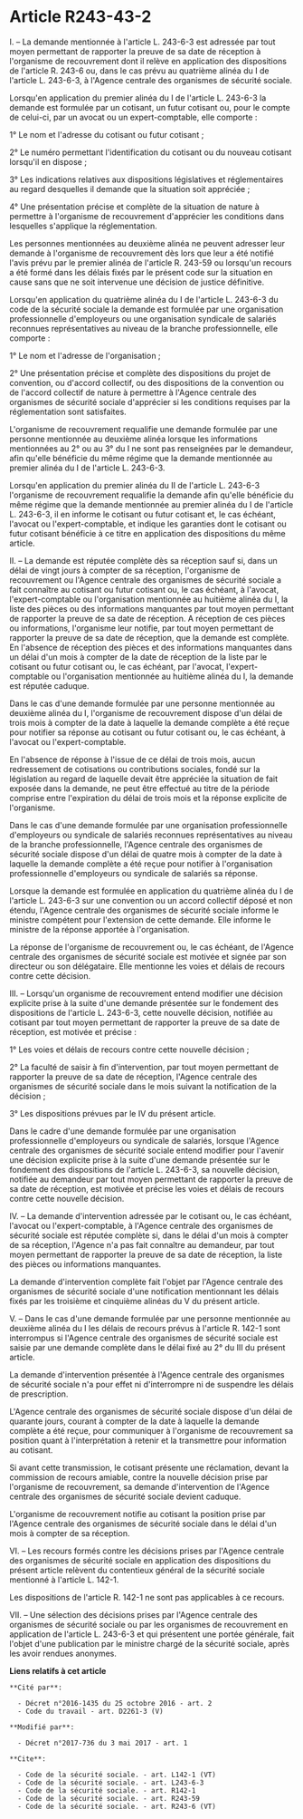 # Article R243-43-2

I. – La demande mentionnée à l'article L. 243-6-3 est adressée par tout moyen permettant de rapporter la preuve de sa date de
réception à l'organisme de recouvrement dont il relève en application des dispositions de l'article R. 243-6 ou, dans le cas
prévu au quatrième alinéa du I de l'article L. 243-6-3, à l'Agence centrale des organismes de sécurité sociale.

Lorsqu'en application du premier alinéa du I de l'article L. 243-6-3 la demande est formulée par un cotisant, un futur
cotisant ou, pour le compte de celui-ci, par un avocat ou un expert-comptable, elle comporte :

1° Le nom et l'adresse du cotisant ou futur cotisant ;

2° Le numéro permettant l'identification du cotisant ou du nouveau cotisant lorsqu'il en dispose ;

3° Les indications relatives aux dispositions législatives et réglementaires au regard desquelles il demande que la situation
soit appréciée ;

4° Une présentation précise et complète de la situation de nature à permettre à l'organisme de recouvrement d'apprécier les
conditions dans lesquelles s'applique la réglementation.

Les personnes mentionnées au deuxième alinéa ne peuvent adresser leur demande à l'organisme de recouvrement dès lors que leur
a été notifié l'avis prévu par le premier alinéa de l'article R. 243-59 ou lorsqu'un recours a été formé dans les délais
fixés par le présent code sur la situation en cause sans que ne soit intervenue une décision de justice définitive.

Lorsqu'en application du quatrième alinéa du I de l'article L. 243-6-3 du code de la sécurité sociale la demande est formulée
par une organisation professionnelle d'employeurs ou une organisation syndicale de salariés reconnues représentatives au
niveau de la branche professionnelle, elle comporte :

1° Le nom et l'adresse de l'organisation ;

2° Une présentation précise et complète des dispositions du projet de convention, ou d'accord collectif, ou des dispositions
de la convention ou de l'accord collectif de nature à permettre à l'Agence centrale des organismes de sécurité sociale
d'apprécier si les conditions requises par la réglementation sont satisfaites.

L'organisme de recouvrement requalifie une demande formulée par une personne mentionnée au deuxième alinéa lorsque les
informations mentionnées au 2° ou au 3° du I ne sont pas renseignées par le demandeur, afin qu'elle bénéficie du même régime
que la demande mentionnée au premier alinéa du I de l'article L. 243-6-3.

Lorsqu'en application du premier alinéa du II de l'article L. 243-6-3 l'organisme de recouvrement requalifie la demande afin
qu'elle bénéficie du même régime que la demande mentionnée au premier alinéa du I de l'article L. 243-6-3, il en informe le
cotisant ou futur cotisant et, le cas échéant, l'avocat ou l'expert-comptable, et indique les garanties dont le cotisant ou
futur cotisant bénéficie à ce titre en application des dispositions du même article.

II. – La demande est réputée complète dès sa réception sauf si, dans un délai de vingt jours à compter de sa réception,
l'organisme de recouvrement ou l'Agence centrale des organismes de sécurité sociale a fait connaître au cotisant ou futur
cotisant ou, le cas échéant, à l'avocat, l'expert-comptable ou l'organisation mentionnée au huitième alinéa du I, la liste
des pièces ou des informations manquantes par tout moyen permettant de rapporter la preuve de sa date de réception. A
réception de ces pièces ou informations, l'organisme leur notifie, par tout moyen permettant de rapporter la preuve de sa
date de réception, que la demande est complète. En l'absence de réception des pièces et des informations manquantes dans un
délai d'un mois à compter de la date de réception de la liste par le cotisant ou futur cotisant ou, le cas échéant, par
l'avocat, l'expert-comptable ou l'organisation mentionnée au huitième alinéa du I, la demande est réputée caduque.

Dans le cas d'une demande formulée par une personne mentionnée au deuxième alinéa du I, l'organisme de recouvrement dispose
d'un délai de trois mois à compter de la date à laquelle la demande complète a été reçue pour notifier sa réponse au cotisant
ou futur cotisant ou, le cas échéant, à l'avocat ou l'expert-comptable.

En l'absence de réponse à l'issue de ce délai de trois mois, aucun redressement de cotisations ou contributions sociales,
fondé sur la législation au regard de laquelle devait être appréciée la situation de fait exposée dans la demande, ne peut
être effectué au titre de la période comprise entre l'expiration du délai de trois mois et la réponse explicite de
l'organisme.

Dans le cas d'une demande formulée par une organisation professionnelle d'employeurs ou syndicale de salariés reconnues
représentatives au niveau de la branche professionnelle, l'Agence centrale des organismes de sécurité sociale dispose d'un
délai de quatre mois à compter de la date à laquelle la demande complète a été reçue pour notifier à l'organisation
professionnelle d'employeurs ou syndicale de salariés sa réponse.

Lorsque la demande est formulée en application du quatrième alinéa du I de l'article L. 243-6-3 sur une convention ou un
accord collectif déposé et non étendu, l'Agence centrale des organismes de sécurité sociale informe le ministre compétent
pour l'extension de cette demande. Elle informe le ministre de la réponse apportée à l'organisation.

La réponse de l'organisme de recouvrement ou, le cas échéant, de l'Agence centrale des organismes de sécurité sociale est
motivée et signée par son directeur ou son délégataire. Elle mentionne les voies et délais de recours contre cette décision.

III. – Lorsqu'un organisme de recouvrement entend modifier une décision explicite prise à la suite d'une demande présentée
sur le fondement des dispositions de l'article L. 243-6-3, cette nouvelle décision, notifiée au cotisant par tout moyen
permettant de rapporter la preuve de sa date de réception, est motivée et précise :

1° Les voies et délais de recours contre cette nouvelle décision ;

2° La faculté de saisir à fin d'intervention, par tout moyen permettant de rapporter la preuve de sa date de réception,
l'Agence centrale des organismes de sécurité sociale dans le mois suivant la notification de la décision ;

3° Les dispositions prévues par le IV du présent article.

Dans le cadre d'une demande formulée par une organisation professionnelle d'employeurs ou syndicale de salariés, lorsque
l'Agence centrale des organismes de sécurité sociale entend modifier pour l'avenir une décision explicite prise à la suite
d'une demande présentée sur le fondement des dispositions de l'article L. 243-6-3, sa nouvelle décision, notifiée au
demandeur par tout moyen permettant de rapporter la preuve de sa date de réception, est motivée et précise les voies et
délais de recours contre cette nouvelle décision.

IV. – La demande d'intervention adressée par le cotisant ou, le cas échéant, l'avocat ou l'expert-comptable, à l'Agence
centrale des organismes de sécurité sociale est réputée complète si, dans le délai d'un mois à compter de sa réception,
l'Agence n'a pas fait connaître au demandeur, par tout moyen permettant de rapporter la preuve de sa date de réception, la
liste des pièces ou informations manquantes.

La demande d'intervention complète fait l'objet par l'Agence centrale des organismes de sécurité sociale d'une notification
mentionnant les délais fixés par les troisième et cinquième alinéas du V du présent article.

V. – Dans le cas d'une demande formulée par une personne mentionnée au deuxième alinéa du I les délais de recours prévus à
l'article R. 142-1 sont interrompus si l'Agence centrale des organismes de sécurité sociale est saisie par une demande
complète dans le délai fixé au 2° du III du présent article.

La demande d'intervention présentée à l'Agence centrale des organismes de sécurité sociale n'a pour effet ni d'interrompre ni
de suspendre les délais de prescription.

L'Agence centrale des organismes de sécurité sociale dispose d'un délai de quarante jours, courant à compter de la date à
laquelle la demande complète a été reçue, pour communiquer à l'organisme de recouvrement sa position quant à l'interprétation
à retenir et la transmettre pour information au cotisant.

Si avant cette transmission, le cotisant présente une réclamation, devant la commission de recours amiable, contre la
nouvelle décision prise par l'organisme de recouvrement, sa demande d'intervention de l'Agence centrale des organismes de
sécurité sociale devient caduque.

L'organisme de recouvrement notifie au cotisant la position prise par l'Agence centrale des organismes de sécurité sociale
dans le délai d'un mois à compter de sa réception.

VI. – Les recours formés contre les décisions prises par l'Agence centrale des organismes de sécurité sociale en application
des dispositions du présent article relèvent du contentieux général de la sécurité sociale mentionné à l'article L. 142-1.

Les dispositions de l'article R. 142-1 ne sont pas applicables à ce recours.

VII. – Une sélection des décisions prises par l'Agence centrale des organismes de sécurité sociale ou par les organismes de
recouvrement en application de l'article L. 243-6-3 et qui présentent une portée générale, fait l'objet d'une publication par
le ministre chargé de la sécurité sociale, après les avoir rendues anonymes.

**Liens relatifs à cet article**

	**Cité par**:

	  - Décret n°2016-1435 du 25 octobre 2016 - art. 2
	  - Code du travail - art. D2261-3 (V)

	**Modifié par**:

	  - Décret n°2017-736 du 3 mai 2017 - art. 1

	**Cite**:

	  - Code de la sécurité sociale. - art. L142-1 (VT)
	  - Code de la sécurité sociale. - art. L243-6-3
	  - Code de la sécurité sociale. - art. R142-1
	  - Code de la sécurité sociale. - art. R243-59
	  - Code de la sécurité sociale. - art. R243-6 (VT)
